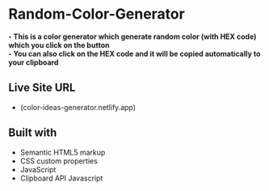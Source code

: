 # Random-Color-Generator
**- This is a color generator which generate random color (with HEX code) which you click on the button** <br>
**- You can also click on the HEX code and it will be copied automatically to your clipboard**

## Live Site URL
- (color-ideas-generator.netlify.app)

## Built with
- Semantic HTML5 markup
- CSS custom properties
- JavaScript
- Clipboard API Javascript

